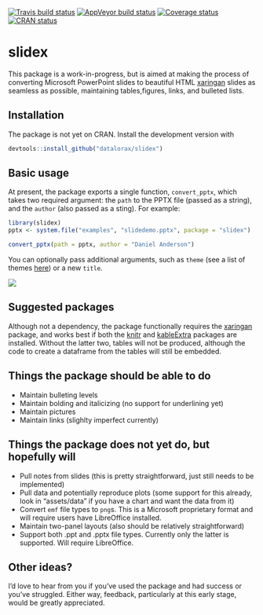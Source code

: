 
<!-- README.md is generated from README.Rmd. Please edit that file -->

[![Travis build
status](https://travis-ci.org/datalorax/slidex.svg?branch=master)](https://travis-ci.org/datalorax/slidex)
[![AppVeyor build
status](https://ci.appveyor.com/api/projects/status/github/datalorax/slidex?branch=master&svg=true)](https://ci.appveyor.com/project/datalorax/slidex)
[![Coverage
status](https://codecov.io/gh/datalorax/slidex/branch/master/graph/badge.svg)](https://codecov.io/github/datalorax/slidex?branch=master)
[![CRAN
status](https://www.r-pkg.org/badges/version/slidex)](https://cran.r-project.org/package=slidex)

# slidex

This package is a work-in-progress, but is aimed at making the process
of converting Microsoft PowerPoint slides to beautiful HTML
[xaringan](https://github.com/yihui/xaringan) slides as seamless as
possible, maintaining tables,figures, links, and bulleted lists.

## Installation

The package is not yet on CRAN. Install the development version with

``` r
devtools::install_github("datalorax/slidex")
```

## Basic usage

At present, the package exports a single function, `convert_pptx`, which
takes two required argument: the `path` to the PPTX file (passed as a
string), and the `author` (also passed as a sting). For example:

``` r
library(slidex)
pptx <- system.file("examples", "slidedemo.pptx", package = "slidex")

convert_pptx(path = pptx, author = "Daniel Anderson")
```

You can optionally pass additional arguments, such as `theme` (see a
list of themes
[here](https://github.com/yihui/xaringan/tree/master/inst/rmarkdown/templates/xaringan/resources))
or a new
`title`.

![](https://github.com/datalorax/slidex/raw/master/docs/slidex-preview.gif)

## Suggested packages

Although not a dependency, the package functionally requires the
[xaringan](https://github.com/yihui/xaringan) package, and works best if
both the [knitr](https://github.com/yihui/knitr) and
[kableExtra](https://github.com/haozhu233/kableExtra) packages are
installed. Without the latter two, tables will not be produced, although
the code to create a dataframe from the tables will still be embedded.

## Things the package **should** be able to do

  - Maintain bulleting levels
  - Maintain bolding and italicizing (no support for underlining yet)
  - Maintain pictures
  - Maintain links (slighlty imperfect currently)

## Things the package does not yet do, but hopefully will

  - Pull notes from slides (this is pretty straightforward, just still
    needs to be implemented)
  - Pull data and potentially reproduce plots (some support for this
    already, look in “assets/data” if you have a chart and want the data
    from it)
  - Convert `emf` file types to `png`s. This is a Microsoft proprietary
    format and will require users have LibreOffice installed.
  - Maintain two-panel layouts (also should be relatively
    straightforward)
  - Support both .ppt and .pptx file types. Currently only the latter is
    supported. Will require LibreOffice.

## Other ideas?

I’d love to hear from you if you’ve used the package and had success or
you’ve struggled. Either way, feedback, particularly at this early
stage, would be greatly appreciated.
